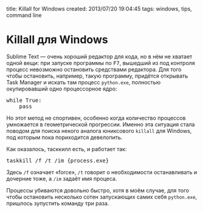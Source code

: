 title: Killall for Windows
created: 2013/07/20 19:04:45
tags: windows, tips, command line

# Killall для Windows

Sublime Text — очень хороший редактор для кода, но в нём не хватает одной вещи: при запуске программы по <kbd>F7</kbd>, вышедший из под контроля процесс невозможно остановить средствами редактора. Для того чтобы остановить, например, такую программу, придётся открывать Task Manager и искать там процесс `python.exe`, полностью окупировавший одно процессорное ядро:

<pre class="languague-pyhton prettyprint linenums">
while True:
    pass
</pre>

Но этот метод не спортивен, особенно когда количество процессов умножается в геометрической прогрессии. Именно эта ситуация стала поводом для поиска некого аналога юниксового `killall` для Windows, под которым пока пориходится девелопить.

Как оказалось, тасккилл есть, и работает так:

<pre class="languague-css prettyprint linenums">
taskkill /f /t /im {process.exe}
</pre>

Здесь `/f` означает «force», `/t` говорит о необходимости останавливать и дочерние тоже, а `/im` задаёт имя процеса.

Процессы убиваются довольно быстро, хотя в моём случае, для того чтобы остановить несколько сотен запускающих самих себя `python.exe`, пришлось зупустить команду три раза.
